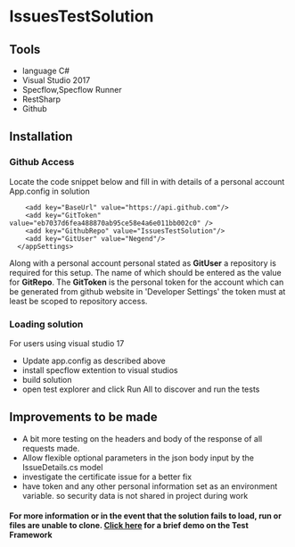 # IssuesTestSolution

## Tools
* language C#
* Visual Studio 2017 
* Specflow,Specflow Runner 
* RestSharp
* Github

## Installation

### Github Access

Locate the code snippet below and fill in with details of a personal account App.config in solution
```  <appSettings>
    <add key="BaseUrl" value="https://api.github.com"/>
    <add key="GitToken" value="eb7037d6fea488870ab95ce58e4a6e011bb002c0" />
    <add key="GithubRepo" value="IssuesTestSolution"/>
    <add key="GitUser" value="Negend"/>
  </appSettings> 
 ```
Along with a personal account  personal stated as **GitUser** a repository is required for this setup. The name of which should be entered as the value for **GitRepo**.
The **GitToken** is the personal token for the account which can be generated from github website in 'Developer Settings' the token must at least be scoped to repository access.

### Loading solution

For users using visual studio 17 
* Update app.config as described above
* install specflow extention to visual studios
* build solution
* open test explorer and click Run All to discover and run the tests

## Improvements to be made
* A bit more testing on the headers and body of the response of all requests made. 
* Allow flexible optional parameters in the json body input by the IssueDetails.cs model
* investigate the certificate issue for a better fix
* have token and any other personal information set as an environment variable. so security data is not shared in project during work

#### For more information or in the event that the solution fails to load, run or files are unable to clone. [Click here](https://drive.google.com/file/d/11iY5OUBoUv0mC-OpSLLM0OXfCyGS4veZ/view?usp=sharing "Video Presentation") for a brief demo on the Test Framework

